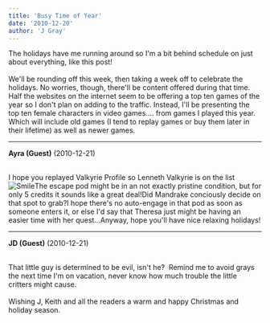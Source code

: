 ```yaml
---
title: 'Busy Time of Year'
date: '2010-12-20'
author: 'J Gray'
---
```


The holidays have me running around so I'm a bit behind schedule on just about everything, like this post!<br><br>We'll be rounding off this week, then taking a week off to celebrate the holidays. No worries, though, there'll be content offered during that time. Half the websites on the internet seem to be offering a top ten games of the year so I don't plan on adding to the traffic. Instead, I'll be presenting the top ten female characters in video games.... from games I played this year. Which will include old games (I tend to replay games or buy them later in their lifetime) as well as newer games.<br>

---
**Ayra (Guest)** (2010-12-21)

<br>I hope you replayed Valkyrie Profile so Lenneth Valkyrie&nbsp;is on the list <img src="//smilies/smile.gif" alt="Smile" border="0">The escape pod might be in&nbsp;an not exactly pristine condition, but for only 5 credits it sounds like a great deal!Did Mandrake conciously decide on that spot to grab?I hope there's no auto-engage in that pod as soon as someone enters it, or else I'd say that Theresa just might be having an easier time with her quest...Anyway, hope you'll have nice relaxing holidays!

---
**JD (Guest)** (2010-12-21)

<br> That little guy is determined to be evil, isn't he?&nbsp; Remind me to avoid grays the next time I'm on vacation, never know how much trouble the little critters might cause.<br><br>Wishing J, Keith and all the readers a warm and happy Christmas and holiday season. <br>

